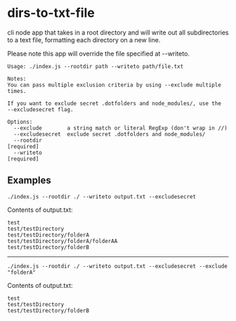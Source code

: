 # dirs-to-txt-file

cli node app that takes in a root directory and will write out all 
subdirectories to a text file, formatting each directory on a new line.

Please note this app will override the file specified at --writeto.

```
Usage: ./index.js --rootdir path --writeto path/file.txt

Notes:
You can pass multiple exclusion criteria by using --exclude multiple times.

If you want to exclude secret .dotfolders and node_modules/, use the
--excludesecret flag.

Options:
  --exclude        a string match or literal RegExp (don't wrap in //)
  --excludesecret  exclude secret .dotfolders and node_modules/
  --rootdir                                                           [required]
  --writeto                                                           [required]

```

## Examples

    ./index.js --rootdir ./ --writeto output.txt --excludesecret

Contents of output.txt:
```
test
test/testDirectory
test/testDirectory/folderA
test/testDirectory/folderA/folderAA
test/testDirectory/folderB
```
***

    ./index.js --rootdir ./ --writeto output.txt --excludesecret --exclude "folderA"

Contents of output.txt:
```
test
test/testDirectory
test/testDirectory/folderB
```
